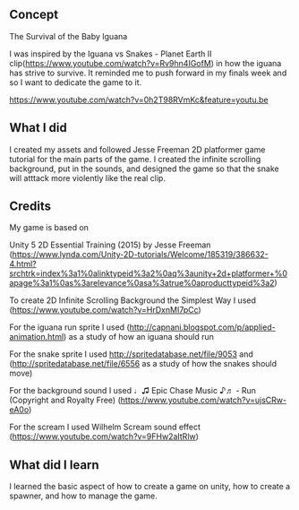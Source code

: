 ## Concept

The Survival of the Baby Iguana 

I was inspired by the Iguana vs Snakes - Planet Earth II clip(https://www.youtube.com/watch?v=Rv9hn4IGofM) in how the iguana has strive to survive. It reminded me to push forward in my finals week and so I want to dedicate the game to it. 

https://www.youtube.com/watch?v=0h2T98RVmKc&feature=youtu.be

## What I did 

I created my assets and followed Jesse Freeman 2D platformer game tutorial for the main parts of the game. I created the infinite scrolling background, put in the sounds, and designed the game so that the snake will atttack more violently like the real clip. 

## Credits 

My game is based on 

Unity 5 2D Essential Training (2015) by Jesse Freeman
(https://www.lynda.com/Unity-2D-tutorials/Welcome/185319/386632-4.html?srchtrk=index%3a1%0alinktypeid%3a2%0aq%3aunity+2d+platformer+%0apage%3a1%0as%3arelevance%0asa%3atrue%0aproducttypeid%3a2)

To create 2D Infinite Scrolling Background the Simplest Way I used 
(https://www.youtube.com/watch?v=HrDxnMI7pCc)

For the iguana run sprite I used (http://capnani.blogspot.com/p/applied-animation.html) as a study of how an iguana should run

For the snake sprite I used http://spritedatabase.net/file/9053 and (http://spritedatabase.net/file/6556 as a study of how the snakes should move)

For the background sound I used ♩♫ Epic Chase Music ♪♬ - Run (Copyright and Royalty Free) (https://www.youtube.com/watch?v=ujsCRw-eA0o)

For the scream I used Wilhelm Scream sound effect (https://www.youtube.com/watch?v=9FHw2aItRlw)

## What did I learn

I learned the basic aspect of how to create a game on unity, how to create a spawner, and how to manage the game. 



